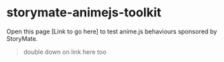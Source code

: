 # storymate-animejs-toolkit

Open this page [Link to go here] to test anime.js behaviours sponsored by StoryMate. 

> double down on link here too
